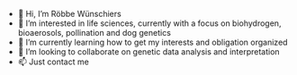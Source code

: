- 👋 Hi, I’m Röbbe Wünschiers
- 👀 I’m interested in life sciences, currently with a focus on biohydrogen, bioaerosols, pollination and dog genetics
- 🌱 I’m currently learning how to get my interests and obligation organized
- 💞️ I’m looking to collaborate on genetic data analysis and interpretation
- 📫 Just contact me

<!---
awkologist/awkologist is a ✨ special ✨ repository because its `README.md` (this file) appears on your GitHub profile.
You can click the Preview link to take a look at your changes.
--->
